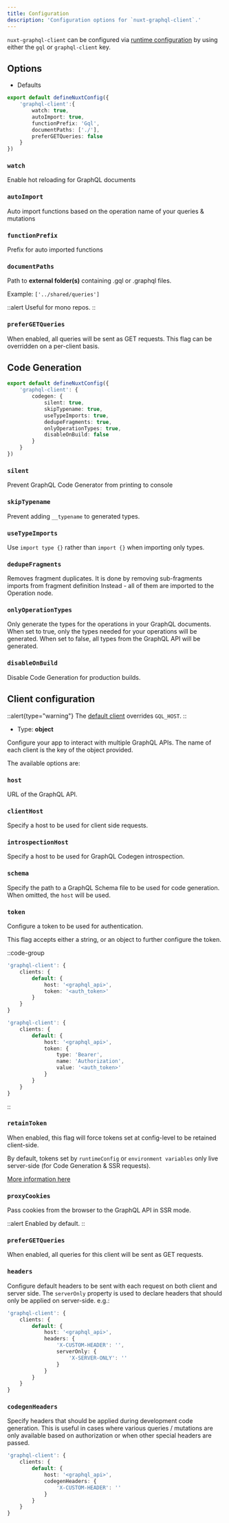 ```yaml
---
title: Configuration
description: 'Configuration options for `nuxt-graphql-client`.'
---
```


`nuxt-graphql-client` can be configured via [runtime configuration](https://v3.nuxtjs.org/guide/features/runtime-config) by using either the `gql` or `graphql-client` key.

## Options

- Defaults

```ts
export default defineNuxtConfig({
    'graphql-client':{
        watch: true,
        autoImport: true,
        functionPrefix: 'Gql',
        documentPaths: ['./'],
        preferGETQueries: false
    }
})
```

### `watch`

Enable hot reloading for GraphQL documents

### `autoImport`

Auto import functions based on the operation name of your queries & mutations

### `functionPrefix`

Prefix for auto imported functions

### `documentPaths`

Path to **external folder(s)** containing .gql or .graphql files.

Example: `['../shared/queries']`

::alert
Useful for mono repos.
::

### `preferGETQueries`

When enabled, all queries will be sent as GET requests. This flag can be overridden on a per-client basis.

## Code Generation

```ts
export default defineNuxtConfig({
    'graphql-client': {
        codegen: {
            silent: true,
            skipTypename: true,
            useTypeImports: true,
            dedupeFragments: true,
            onlyOperationTypes: true,
            disableOnBuild: false
        }
    }
})
```

### `silent`

Prevent GraphQL Code Generator from printing to console

### `skipTypename`

Prevent adding `__typename` to generated types.

### `useTypeImports`

Use `import type {}` rather than `import {}` when importing only types.

### `dedupeFragments`

Removes fragment duplicates. It is done by removing sub-fragments imports from fragment definition Instead - all of them are imported to the Operation node.

### `onlyOperationTypes`

Only generate the types for the operations in your GraphQL documents.
When set to true, only the types needed for your operations will be generated.
When set to false, all types from the GraphQL API will be generated.

### `disableOnBuild`

Disable Code Generation for production builds.

## Client configuration

::alert{type="warning"}
The [default client](/advanced/multiple-clients#default-client) overrides `GQL_HOST`.
::

- Type: **object**

Configure your app to interact with multiple GraphQL APIs. The name of each client is the key of the object provided.

The available options are:

### `host`

URL of the GraphQL API.

### `clientHost`

Specify a host to be used for client side requests.

### `introspectionHost`

Specify a host to be used for GraphQL Codegen introspection.

### `schema`

Specify the path to a GraphQL Schema file to be used for code generation. When omitted, the `host` will be used.

### `token`

Configure a token to be used for authentication.

This flag accepts either a string, or an object to further configure the token.

::code-group
```ts [Basic]
'graphql-client': {
    clients: {
        default: {
            host: '<graphql_api>',
            token: '<auth_token>'
        }
    }
}
```
```ts [Advanced]
'graphql-client': {
    clients: {
        default: {
            host: '<graphql_api>',
            token: {
                type: 'Bearer',
                name: 'Authorization',
                value: '<auth_token>'
            }
        }
    }
}
```
::

### `retainToken`

When enabled, this flag will force tokens set at config-level to be retained client-side.

By default, tokens set by `runtimeConfig` or `environment variables` only live server-side (for Code Generation & SSR requests).

[More information here](/advanced/authentication#retain-token-on-client-side)

### `proxyCookies`

Pass cookies from the browser to the GraphQL API in SSR mode.

::alert
Enabled by default.
::

### `preferGETQueries`

When enabled, all queries for this client will be sent as GET requests.

### `headers`

Configure default headers to be sent with each request on both client and server side. The `serverOnly` property
is used to declare headers that should only be applied on server-side. e.g.:

```ts
'graphql-client': {
    clients: {
        default: {
            host: '<graphql_api>',
            headers: {
                'X-CUSTOM-HEADER': '',
                serverOnly: {
                    'X-SERVER-ONLY': ''
                }
            }
        }
    }
}
```

### `codegenHeaders`

Specify headers that should be applied during development code generation. This is useful in cases where various queries / mutations are only available based on authorization or when other special headers are passed.

```ts
'graphql-client': {
    clients: {
        default: {
            host: '<graphql_api>',
            codegenHeaders: {
                'X-CUSTOM-HEADER': ''
            }
        }
    }
}
```
